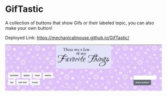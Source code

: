 # GifTastic

A collection of buttons that show Gifs or their labeled topic, you can also make your own button!

Deployed Link: https://mechanicalmouse.github.io/GifTastic/

<img src="assets/images/Gif.png">